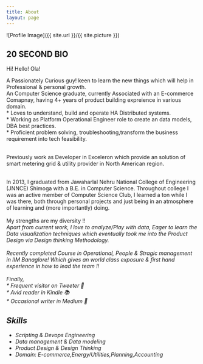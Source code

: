 ```yaml
---
title: About
layout: page
---
```

![Profile Image]({{ site.url }}/{{ site.picture }})

<h2>  20 SECOND BIO </h2>
<p>Hi! Hello! Ola! </p>
<p>
A Passionately Curious guy! keen to learn the new things which will help in Professional & personal growth. <br/> 
An Computer Science graduate, currently Associated with an E-commerce Comapnay, having 4+ years of product building expreience in various domain.
<br/>
* Loves to understand, build and operate HA Distributed systems. <br/>
* Working as Platform Operational Engineer role to create an data models, DBA best practices. <br/> 
* Proficient problem solving, troubleshooting,transform the business requirement into tech feasibility. <br/>

<br/>

Previously work as Developer in Exceleron which provide an solution of smart metering grid & utility provider in North American region. 
<br/>

<br/>
In 2013, I graduated from Jawaharlal Nehru National College of Engineering (JNNCE) Shimoga with a B.E. in Computer Science. Throughout college I was an active member of Computer Science Club, I learned a ton while I was there, both through personal projects and just being in an atmosphere of learning and (more importantly) doing.
<br/>

<br/>
My strengths are my diversity !!<br/>
<i>Apart from current work, I love to analyze/Play with data, Eager to learn the Data visualization techniques 
which eventually took me into the Product Design via Design thinking Methodology.
<br/>
<br/>
 Recently completed Course in Operational, People & Stragic management in IIM Banaglore! 
Which gives an world class exposure & first hand experience in how to lead the team !!
<i/><br/>
<br/>
Finally, <br/>
* Frequent visitor on Tweeter 📲 <br/>
* Avid reader in Kindle     📚    <br/>
* Occasional writer in Medium 📝 <br/>





<h2>Skills</h2>

<ul class="skill-list">
	<li> Scripting & Devops Engineering</li>
	<li>Data management & Data modeling</li>
	<li>Product Design & Design Thinking</li>
        <li>Domain: E-commerce,Energy/Utilities,Planning,Accounting </li>
</ul>
